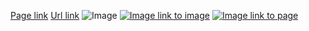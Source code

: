 [Page link](Some-Page)
[Url link](http://example.com)
![Image](image_1.png)
[![Image link to image](image_inner.png)](image_outer.png)
[![Image link to page](image_inner.png)](Some-Page)
